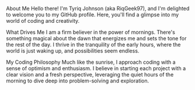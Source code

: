 About Me
Hello there! I'm Tyriq Johnson (aka RiqGeek97), and I'm delighted to welcome you to my GitHub profile. Here, you'll find a glimpse into my world of coding and creativity.

What Drives Me
I am a firm believer in the power of mornings. There's something magical about the dawn that energizes me and sets the tone for the rest of the day. I thrive in the tranquility of the early hours, where the world is just waking up, and possibilities seem endless.

My Coding Philosophy
Much like the sunrise, I approach coding with a sense of optimism and enthusiasm. I believe in starting each project with a clear vision and a fresh perspective, leveraging the quiet hours of the morning to dive deep into problem-solving and exploration.
